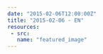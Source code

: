 ```yaml
---
date: "2015-02-06T12:00:00Z"
title: "2015-02-06 - EN"
resources:
 - src: 
   name: "featured_image"
---
```


